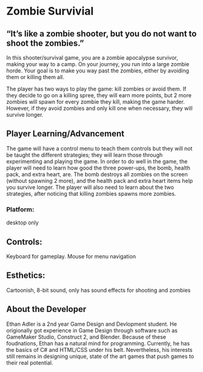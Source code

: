 # Zombie Survivial

## “It’s like a zombie shooter, but you do not want to shoot the zombies.”
In this shooter/survival game, you are a zombie apocalypse survivor, making your way to a camp. On your journey, you run into a large zombie horde. Your goal is to make you way past the zombies, either by avoiding them or killing them all. 

The player has two ways to play the game: kill zombies or avoid them. If they decide to go on a killing spree, they will earn more points, but 2 more zombies will spawn for every zombie they kill, making the game harder. However, if they avoid zombies and only kill one when necessary, they will survive longer.

## Player Learning/Advancement
The game will have a control menu to teach them controls but they will not be taught the different strategies; they will learn those through experimenting and playing the game.
In order to do well in the game, the player will need to learn how good the three power-ups, the bomb, health pack, and extra heart, are. The bomb destroys all zombies on the screen (without spawning 2 more), and the health pack and extra heart items help you survive longer. The player will also need to learn about the two strategies, after noticing that killing zombies spawns more zombies.

### Platform: 
desktop only

## Controls: 
Keyboard for gameplay. Mouse for menu navigation

## Esthetics: 
Cartoonish, 8-bit sound, only has sound effects for shooting and zombies

## About the Developer
Ethan Adler is a 2nd year Game Design and Devlopment student. He origionally got experience in Game Design through software such as GameMaker Studio, Construct 2, and Blender. Because of these foudnations, Ethan has a natural mind for programming. Currently, he has the basics of C# and HTML/CSS under his belt. Nevertheless, his interests still remains in designing unique, state of the art games that push games to their real potential.
